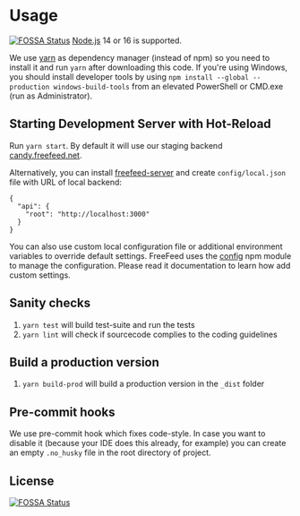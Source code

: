 # Usage

[![FOSSA Status](https://app.fossa.com/api/projects/git%2Bgithub.com%2FFerFerMe%2Fferferme.svg?type=shield)](https://app.fossa.com/projects/git%2Bgithub.com%2FFerFerMe%2Fferferme?ref=badge_shield)
[Node.js](https://nodejs.org) 14 or 16 is supported.

We use [yarn](https://yarnpkg.com/) as dependency manager (instead of npm) so you need to install it and run `yarn` after downloading this code. If you're using Windows, you should install developer tools by using `npm install --global --production windows-build-tools` from an elevated PowerShell or CMD.exe (run as Administrator).

## Starting Development Server with Hot-Reload

Run `yarn start`. By default it will use our staging backend [candy.freefeed.net](https://candy.freefeed.net).

Alternatively, you can install [freefeed-server](https://github.com/FreeFeed/freefeed-server) and create `config/local.json` file with URL of local backend:
```
{
  "api": {
    "root": "http://localhost:3000"
  }
}
```

You can also use custom local configuration file or additional environment variables to override default settings. FreeFeed uses the [config](https://github.com/lorenwest/node-config) npm module to manage the configuration. Please read it documentation to learn how add custom settings.

## Sanity checks

1. `yarn test` will build test-suite and run the tests
1. `yarn lint` will check if sourcecode complies to the coding guidelines

## Build a production version

1. `yarn build-prod` will build a production version in the `_dist` folder

## Pre-commit hooks

We use pre-commit hook which fixes code-style. In case you want to disable it (because your IDE does this already, for
example) you can create an empty `.no_husky` file in the root directory of project.

## License


[![FOSSA Status](https://app.fossa.com/api/projects/git%2Bgithub.com%2FFerFerMe%2Fferferme.svg?type=large)](https://app.fossa.com/projects/git%2Bgithub.com%2FFerFerMe%2Fferferme?ref=badge_large)
